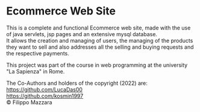 # Ecommerce Web Site

This is a complete and functional Ecommerce web site, made with the use of java servlets, jsp pages and an extensive mysql database. <br>
It allows the creation and managing of users, the managing of the products they want to sell and also addresses all the selling and buying requests and the respective payments.<br>

This project was part of the course in web programming at the university "La Sapienza" in Rome.<br>

The Co-Authors and holders of the copyright (2022) are: <br>
https://github.com/LucaDas00 <br>
https://github.com/kosmin1997 <br>
© Filippo Mazzara
